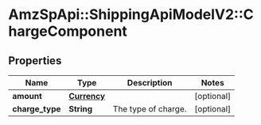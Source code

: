 # AmzSpApi::ShippingApiModelV2::ChargeComponent

## Properties
Name | Type | Description | Notes
------------ | ------------- | ------------- | -------------
**amount** | [**Currency**](Currency.md) |  | [optional] 
**charge_type** | **String** | The type of charge. | [optional] 

